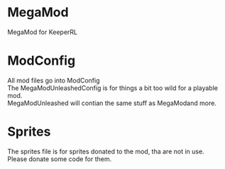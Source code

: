 # MegaMod
MegaMod for KeeperRL 
# ModConfig
All mod files go into ModConfig\
The MegaModUnleashedConfig is for things a bit too wild for a playable mod.\
MegaModUnleashed will contian the same stuff as MegaModand more.
# Sprites
The sprites file is for sprites donated to the mod, tha are not in use.\
Please donate some code for them.
